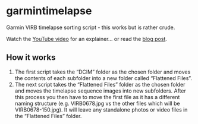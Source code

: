 # garmintimelapse

Garmin VIRB timelapse sorting script - this works but is rather crude.

Watch the [YouTube video](https://www.youtube.com/watch?v=0yfcaXUsMeg) for an explainer... or read the [blog post](https://ceruleanfilms.co.uk/blog/garmin).

## How it works

1. The first script takes the “DCIM” folder as the chosen folder and moves the contents of each subfolder into a new folder called “Flattened Files”.
2. The next script takes the “Flattened Files” folder as the chosen folder and moves the timelapse sequence images into new subfolders. After this process you then have to move the first file as it has a different naming structure (e.g. VIRB0678.jpg vs the other files which will be VIRB0678-150.jpg). It will leave any standalone photos or video files in the “Flattened Files” folder.
